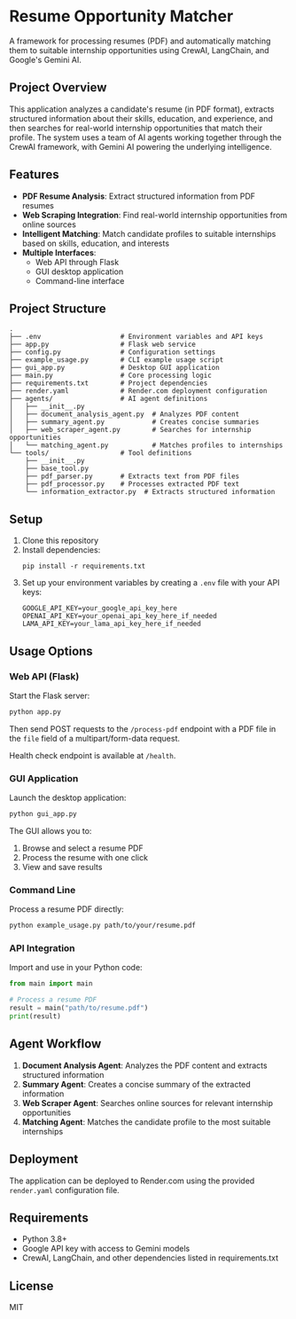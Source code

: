 # Resume Opportunity Matcher

A framework for processing resumes (PDF) and automatically matching them to suitable internship opportunities using CrewAI, LangChain, and Google's Gemini AI.

## Project Overview

This application analyzes a candidate's resume (in PDF format), extracts structured information about their skills, education, and experience, and then searches for real-world internship opportunities that match their profile. The system uses a team of AI agents working together through the CrewAI framework, with Gemini AI powering the underlying intelligence.

## Features

- **PDF Resume Analysis**: Extract structured information from PDF resumes
- **Web Scraping Integration**: Find real-world internship opportunities from online sources
- **Intelligent Matching**: Match candidate profiles to suitable internships based on skills, education, and interests
- **Multiple Interfaces**:
  - Web API through Flask
  - GUI desktop application
  - Command-line interface

## Project Structure

```
.
├── .env                    # Environment variables and API keys
├── app.py                  # Flask web service
├── config.py               # Configuration settings
├── example_usage.py        # CLI example usage script
├── gui_app.py              # Desktop GUI application
├── main.py                 # Core processing logic
├── requirements.txt        # Project dependencies
├── render.yaml             # Render.com deployment configuration
├── agents/                 # AI agent definitions
│   ├── __init__.py
│   ├── document_analysis_agent.py  # Analyzes PDF content
│   ├── summary_agent.py            # Creates concise summaries
│   ├── web_scraper_agent.py        # Searches for internship opportunities
│   └── matching_agent.py           # Matches profiles to internships
└── tools/                  # Tool definitions
    ├── __init__.py
    ├── base_tool.py
    ├── pdf_parser.py       # Extracts text from PDF files
    ├── pdf_processor.py    # Processes extracted PDF text
    └── information_extractor.py  # Extracts structured information
```

## Setup

1. Clone this repository
2. Install dependencies:
   ```
   pip install -r requirements.txt
   ```
3. Set up your environment variables by creating a `.env` file with your API keys:
   ```
   GOOGLE_API_KEY=your_google_api_key_here
   OPENAI_API_KEY=your_openai_api_key_here_if_needed
   LAMA_API_KEY=your_lama_api_key_here_if_needed
   ```

## Usage Options

### Web API (Flask)

Start the Flask server:

```bash
python app.py
```

Then send POST requests to the `/process-pdf` endpoint with a PDF file in the `file` field of a multipart/form-data request.

Health check endpoint is available at `/health`.

### GUI Application

Launch the desktop application:

```bash
python gui_app.py
```

The GUI allows you to:
1. Browse and select a resume PDF
2. Process the resume with one click
3. View and save results

### Command Line

Process a resume PDF directly:

```bash
python example_usage.py path/to/your/resume.pdf
```

### API Integration

Import and use in your Python code:

```python
from main import main

# Process a resume PDF
result = main("path/to/resume.pdf")
print(result)
```

## Agent Workflow

1. **Document Analysis Agent**: Analyzes the PDF content and extracts structured information
2. **Summary Agent**: Creates a concise summary of the extracted information
3. **Web Scraper Agent**: Searches online sources for relevant internship opportunities
4. **Matching Agent**: Matches the candidate profile to the most suitable internships

## Deployment

The application can be deployed to Render.com using the provided `render.yaml` configuration file.

## Requirements

- Python 3.8+
- Google API key with access to Gemini models
- CrewAI, LangChain, and other dependencies listed in requirements.txt

## License

MIT
